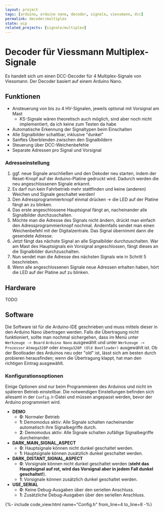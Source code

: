 ```yaml
---
layout: project
tags: [arduino, arduino nano, decoder, signale, viessmann, dcc]
permalink: decoder/multiplex
state: wip
related_projects: [signale/multiplex]
---
```


# Decoder für Viessmann Multiplex-Signale

Es handelt sich um einen DCC-Decoder für 4 Multiplex-Signale von Viessmann.
Der Decoder basiert auf einem Arduino Nano.

## Funktionen

- Ansteuerung von bis zu 4 HV-Signalen, jeweils optional mit Vorsignal am Mast
  - KS-Signale wären theoretisch auch möglich, sind aber noch nicht implementiert, da ich keine zum Testen da habe
- Automatische Erkennung der Signaltypen beim Einschalten
- Alle Signalbilder schaltbar, inklusive "dunkel"
- Sanftes Überblenden zwischen den Signalbildern
- Steuerung über DCC-Weichenbefehle
- Separate Adressen pro Signal und Vorsignal

### Adresseinstellung

1. ggf. neue Signale anschließen und den Dekoder neu starten,
   indem der Reset-Knopf auf der Arduino-Platine gedruckt wird.
   Dadurch werden die neu angeschlossenen Signale erkannt.
2. Es darf nun kein Fahrbetrieb mehr stattfinden und keine (anderen) Weichen und Signale geschaltet werden!
3. Den Adressprogrammierknopf einmal drücken -> die LED auf der Platine fängt an zu blinken.
4. Das erste angeschlossene Hauptsignal fängt an, nacheinander alle Signalbilder durchzuschalten.
5. Möchte man die Adresse des Signals nicht ändern, drückt man einfach den Adressprogrammierknopf nochmal.
   Andernfalls sendet man einen Weichenbefehl mit der Digitalzentrale. Das Signal übernimmt dann die gesendete Adresse.
6. Jetzt fängt das nächste Signal an alle Signalbilder durchzuschalten. War am Mast des Hauptsignals ein
   Vorsignal angeschlossen, fängt dieses an die Signalbilder durchzuschalten.
7. Nun sendet man die Adresse des nächsten Signals wie in Schritt 5 beschrieben.
8. Wenn alle angeschlossenen Signale neue Adressen erhalten haben, hört die LED auf der Platine auf zu blinken.

## Hardware

TODO

## Software

Die Software ist für die Arduino-IDE geschrieben und muss mittels dieser in den
Arduino Nano übertragen werden. Falls die Übertragung nicht funktioniert, sollte
man nochmal sichergehen, dass im Menü unter `Werkzeuge -> Board` `Arduino Nano`
ausgewählt und unter `Werkzeuge -> Prozessor` `Atmega328P` oder `Atmega328P (Old Bootloader)`
ausgewählt ist. Ob der Bootloader des Arduinos neu oder "old" ist, lässt sich
am besten durch probieren herausfinden; wenn die Übertragung klappt, hat man
den richtigen Eintrag ausgewählt.

### Konfigurationsoptionen

Einige Optionen sind nur beim Programmieren des Arduinos und nicht im
späteren Betrieb einstellbar. Die notwendigen Einstellungen befinden sich
allesamt in der `Config.h`-Datei und müssen angepasst werden, bevor der
Arduino programmiert wird.

- **DEMO**
  - **0**: Normaler Betrieb
  - **1**: Demomodus aktiv: Alle Signale schalten nacheinander automatisch ihre Signalbegriffe durch.
  - **2**: Demomodus aktiv: Alle Signale schalten zufällige Signalbegriffe durcheinander.
- **DARK_MAIN_SIGNAL_ASPECT**
  - **0**: Hauptsignale können nicht dunkel geschaltet werden.
  - **1**: Hauptsignale können zusätzlich dunkel geschaltet werden.
- **DARK_DISTANT_SIGNAL_ASPECT**
  - **0**: Vorsignale können nicht dunkel geschaltet werden
    (**steht das Hauptsignal auf rot, wird das Vorsignal aber in jedem Fall dunkel geschaltet!**).
  - **1**: Vorsignale können zusätzlich dunkel geschaltet werden.
- **USE_SERIAL**
  - **0**: Keine Debug-Ausgaben über den seriellen Anschluss.
  - **1**: Zusätzliche Debug-Ausgaben über den seriellen Anschluss.

{%- include code_view.html name="Config.h" from_line=4 to_line=8 -%}